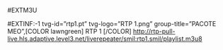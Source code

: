 #EXTM3U

#EXTINF:-1 tvg-id=”rtp1.pt” tvg-logo=”RTP 1.png” group-title=”PACOTE MEO”,[COLOR lawngreen] RTP 1 [/COLOR]
http://rtp-pull-live.hls.adaptive.level3.net/liverepeater/smil:rtp1.smil/playlist.m3u8
